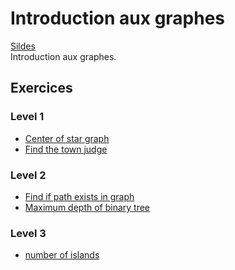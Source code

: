 # Introduction aux graphes
[Sildes](https://github.com/INSAlgo/INSAlgo-2022-2023/blob/17c3f5e0c2cccd71d0e6b8ddd7f1e008f20732f7/10%20-%20Graphes/Cours%2010%20-%20Graphes.pdf)</br>
Introduction aux graphes.
## Exercices
### Level 1
- [Center of star graph](https://leetcode.com/problems/find-center-of-star-graph/)
- [Find the town judge](https://leetcode.com/problems/find-the-town-judge/)
### Level 2
- [Find if path exists in graph](https://leetcode.com/problems/find-if-path-exists-in-graph/)
- [Maximum depth of binary tree](https://leetcode.com/problems/maximum-depth-of-binary-tree/)
### Level 3
- [number of islands](https://leetcode.com/problems/number-of-islands/)
